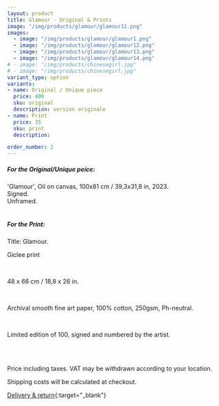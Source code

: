 ```yaml
---
layout: product
title: Glamour - Original & Prints
image: "/img/products/glamour/glamour11.png"
images:
  - image: "/img/products/glamour/glamour1.png"
  - image: "/img/products/glamour/glamour12.png"
  - image: "/img/products/glamour/glamour13.png"
  - image: "/img/products/glamour/glamour14.png"
# - image: "/img/products/chinesegirl.jpg"
# - image: "/img/products/chinesegirl.jpg"
variant_type: option
variants:
- name: Original / Unique piece
  price: 400
  sku: original
  description: version originale
- name: Print
  price: 35
  sku: print
  description: 

order_number: 2
---
```




<div>

<h5> For the Original/Unique peice: </h5>

<span> 'Glamour', Oil on canvas, 100x81 cm / 39,3x31,8 in, 2023. </span><br>
<span>Signed. </span><br>
<span>Unframed. </span>
<br><br>

<h5> For the Print: </h5>

<span> Title: Glamour.</span><br>

<span>Giclee print</span>

<br>

<span>48 x 66 cm / 18,8 x 26 in.</span>

<br>

<span>Archival smooth fine art paper, 100% cotton, 250gsm, Ph-neutral.</span>

<br>

<span>Limited edition of 100, signed and numbered by the artist.</span>

<br>  <br>

</div>





Price including taxes. VAT may be withdrawn according to your location.

Shipping costs will be calculated at checkout.
                        
[Delivery & return](/deliverynreturn){:target="_blank"}
